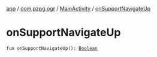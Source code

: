 [app](../../index.md) / [com.pzpg.ogr](../index.md) / [MainActivity](index.md) / [onSupportNavigateUp](./on-support-navigate-up.md)

# onSupportNavigateUp

`fun onSupportNavigateUp(): `[`Boolean`](https://kotlinlang.org/api/latest/jvm/stdlib/kotlin/-boolean/index.html)